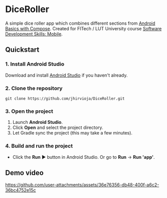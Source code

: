 # DiceRoller

A simple dice roller app which combines different sections from [Android Basics with Compose](https://developer.android.com/courses/android-basics-compose/course). Created for FITech / LUT University course [Software Development Skills: Mobile](https://fitech.io/en/studies/software-development-skills-mobile/).

## Quickstart

### 1. Install Android Studio
Download and install [Android Studio](https://developer.android.com/studio) if you haven't already.

### 2. Clone the repository
```
git clone https://github.com/jhirvioja/DiceRoller.git
```

### 3. Open the project  
1. Launch **Android Studio**.  
2. Click **Open** and select the project directory.  
3. Let Gradle sync the project (this may take a few minutes).

### 4. Build and run the project  
- Click the **Run** ▶️ button in Android Studio. Or go to **Run** -> **Run 'app'**.

## Demo video
https://github.com/user-attachments/assets/36e76356-db48-400f-a6c2-36bc4752e15c
